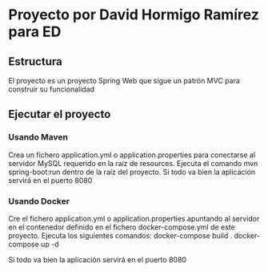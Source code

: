 # Proyecto por David Hormigo Ramírez para ED
## Estructura
El proyecto es un proyecto Spring Web que sigue un patrón MVC para construir su funcionalidad
## Ejecutar el proyecto
### Usando Maven
Crea un fichero application.yml o application.properties para conectarse al servidor MySQL requerido en la raíz de resources.
Ejecuta el comando mvn spring-boot:run dentro de la raíz del proyecto.
Si todo va bien la aplicación servirá en el puerto 8080
### Usando Docker  
Cre el fichero application.yml o application.properties apuntando al servidor en el contenedor definido en el fichero docker-compose.yml de este proyecto.
Ejecuta los siguientes comandos:
docker-compose build .
docker-compose up -d

Si todo va bien la aplicación servirá en el puerto 8080
